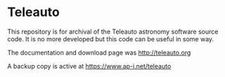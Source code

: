 # Teleauto

This repository is for archival of the Teleauto astronomy software source code.
It is no more developed but this code can be useful in some way.

The documentation and download page was http://teleauto.org

A backup copy is active at https://www.ap-i.net/teleauto
